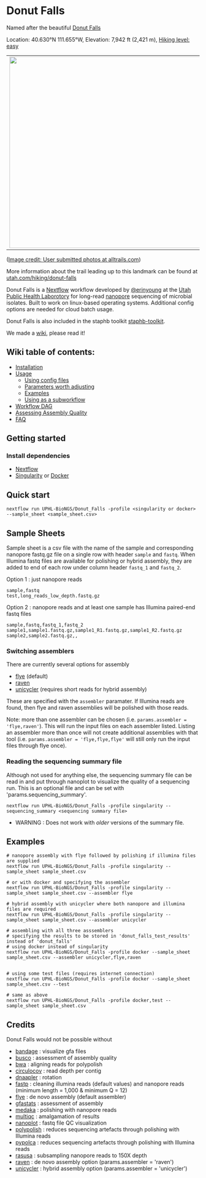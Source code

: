 # Donut Falls

Named after the beautiful [Donut Falls](https://en.wikipedia.org/wiki/Doughnut_Falls)

Location: 40.630°N 111.655°W, Elevation: 7,942 ft (2,421 m), [Hiking level: easy](https://www.alltrails.com/trail/us/utah/cecret-lake-trail)

|                                       |                                       |
|:-------------------------------------:|:-------------------------------------:|
| <img src="https://images.alltrails.com/eyJidWNrZXQiOiJhc3NldHMuYWxsdHJhaWxzLmNvbSIsImtleSI6InVwbG9hZHMvcGhvdG8vaW1hZ2UvNTIzNDg5MTUvODRiOGEzM2M3MjliMzUyYjk4YTJhYmY5Mjg1MWMzMDguanBnIiwiZWRpdHMiOnsidG9Gb3JtYXQiOiJqcGVnIiwicmVzaXplIjp7IndpZHRoIjoyMDQ4LCJoZWlnaHQiOjIwNDgsImZpdCI6Imluc2lkZSJ9LCJyb3RhdGUiOm51bGwsImpwZWciOnsidHJlbGxpc1F1YW50aXNhdGlvbiI6dHJ1ZSwib3ZlcnNob290RGVyaW5naW5nIjp0cnVlLCJvcHRpbWlzZVNjYW5zIjp0cnVlLCJxdWFudGlzYXRpb25UYWJsZSI6M319fQ==" width="500" /> | <img src="https://images.alltrails.com/eyJidWNrZXQiOiJhc3NldHMuYWxsdHJhaWxzLmNvbSIsImtleSI6InVwbG9hZHMvcGhvdG8vaW1hZ2UvNTg3MzUyOTgvZWM4YTQ5NTZlNDhiNmZmMmU4ZWEzMzE0NjhhOWIyYWYuanBnIiwiZWRpdHMiOnsidG9Gb3JtYXQiOiJqcGVnIiwicmVzaXplIjp7IndpZHRoIjoyMDQ4LCJoZWlnaHQiOjIwNDgsImZpdCI6Imluc2lkZSJ9LCJyb3RhdGUiOm51bGwsImpwZWciOnsidHJlbGxpc1F1YW50aXNhdGlvbiI6dHJ1ZSwib3ZlcnNob290RGVyaW5naW5nIjp0cnVlLCJvcHRpbWlzZVNjYW5zIjp0cnVlLCJxdWFudGlzYXRpb25UYWJsZSI6M319fQ==" width="500"/> |


([Image credit: User submitted photos at alltrails.com](https://www.alltrails.com/trail/us/utah/donut-falls-trail/photos))

More information about the trail leading up to this landmark can be found at [utah.com/hiking/donut-falls](https://utah.com/hiking/donut-falls)

Donut Falls is a [Nextflow](https://www.nextflow.io/) workflow developed by [@erinyoung](https://github.com/erinyoung) at the [Utah Public Health Laborotory](https://uphl.utah.gov/) for long-read [nanopore](https://nanoporetech.com) sequencing of microbial isolates. Built to work on linux-based operating systems. Additional config options are needed for cloud batch usage.

Donut Falls is also included in the staphb toolkit [staphb-toolkit](https://github.com/StaPH-B/staphb_toolkit). 

We made a [wiki](https://github.com/UPHL-BioNGS/Donut_Falls/wiki), please read it!

## Wiki table of contents:
- [Installation](https://github.com/UPHL-BioNGS/Donut_Falls/wiki/Installation)
- [Usage](https://github.com/UPHL-BioNGS/Donut_Falls/wiki/Usage)
  - [Using config files](https://github.com/UPHL-BioNGS/Donut_Falls/wiki/Usage#using-a-config-file)
  - [Parameters worth adjusting](https://github.com/UPHL-BioNGS/Donut_Falls/wiki/Usage#recommended-parameters-to-adjust)
  - [Examples](https://github.com/UPHL-BioNGS/Donut_Falls/wiki/Usage#examples)
  - [Using as a subworkflow](https://github.com/UPHL-BioNGS/Donut_Falls/wiki/Linking)
- [Workflow DAG](https://github.com/UPHL-BioNGS/Donut_Falls/wiki#basic-diagram-of-the-workflow-and-subworkflows)
- [Assessing Assembly Quality](https://github.com/UPHL-BioNGS/Donut_Falls/wiki/evaluation)
- [FAQ](https://github.com/UPHL-BioNGS/Donut_Falls/wiki/FAQ)

## Getting started

### Install dependencies
- [Nextflow](https://www.nextflow.io/docs/latest/getstarted.html)
- [Singularity](https://singularity.lbl.gov/install-linux) or [Docker](https://docs.docker.com/get-docker/)

## Quick start

```
nextflow run UPHL-BioNGS/Donut_Falls -profile <singularity or docker> --sample_sheet <sample_sheet.csv>
```

## Sample Sheets

Sample sheet is a csv file with the name of the sample and corresponding nanopore fastq.gz file on a single row with header `sample` and `fastq`. When Illumina fastq files are available for polishing or hybrid assembly, they are added to end of each row under column header `fastq_1` and `fastq_2`. 

Option 1 : just nanopore reads
```
sample,fastq
test,long_reads_low_depth.fastq.gz
```

Option 2 : nanopore reads and at least one sample has Illumina paired-end fastq files
```
sample,fastq,fastq_1,fastq_2
sample1,sample1.fastq.gz,sample1_R1.fastq.gz,sample1_R2.fastq.gz
sample2,sample2.fastq.gz,,
```

### Switching assemblers
There are currently several options for assembly
- [flye](https://github.com/fenderglass/Flye) (default)
- [raven](https://github.com/lbcb-sci/raven)
- [unicycler](https://github.com/rrwick/Unicycler) (requires short reads for hybrid assembly)

These are specified with the `assembler` paramater. If Illumina reads are found, then flye and raven assemblies will be polished with those reads.

Note: more than one assembler can be chosen (i.e. `params.assembler = 'flye,raven'`). This will run the input files on each assembler listed. Listing an assembler more than once will not create additional assemblies with that tool (i.e. `params.assembler = 'flye,flye,flye'` will still only run the input files through flye once).

### Reading the sequencing summary file
Although not used for anything else, the sequencing summary file can be read in and put through nanoplot to visualize the quality of a sequencing run. This is an optional file and can be set with 'params.sequencing_summary'. 
```
nextflow run UPHL-BioNGS/Donut_Falls -profile singularity --sequencing_summary <sequencing summary file>
```
* WARNING : Does not work with _older_ versions of the summary file.


## Examples
```
# nanopore assembly with flye followed by polishing if illumina files are supplied
nextflow run UPHL-BioNGS/Donut_Falls -profile singularity --sample_sheet sample_sheet.csv

# or with docker and specifying the assembler
nextflow run UPHL-BioNGS/Donut_Falls -profile singularity --sample_sheet sample_sheet.csv --assembler flye

# hybrid assembly with unicycler where both nanopore and illumina files are required
nextflow run UPHL-BioNGS/Donut_Falls -profile singularity --sample_sheet sample_sheet.csv --assembler unicycler

# assembling with all three asssemblers
# specifying the results to be stored in 'donut_falls_test_results' instead of 'donut_falls'
# using docker instead of singularity
nextflow run UPHL-BioNGS/Donut_Falls -profile docker --sample_sheet sample_sheet.csv --assembler unicycler,flye,raven


# using some test files (requires internet connection)
nextflow run UPHL-BioNGS/Donut_Falls -profile docker --sample_sheet sample_sheet.csv --test

# same as above
nextflow run UPHL-BioNGS/Donut_Falls -profile docker,test --sample_sheet sample_sheet.csv
```

## Credits

Donut Falls would not be possible without
- [bandage](https://github.com/rrwick/Bandage) : visualize gfa files
- [busco](https://gitlab.com/ezlab/busco) : assessment of assembly quality
- [bwa](https://github.com/lh3/bwa) : aligning reads for polypolish
- [circulocov](https://github.com/erinyoung/CirculoCov) : read depth per contig
- [dnaapler](https://github.com/gbouras13/dnaapler) : rotation
- [fastp](https://github.com/OpenGene/fastp) : cleaning illumina reads (default values) and nanopore reads (minimum length = 1,000 & minimum Q = 12)
- [flye](https://github.com/fenderglass/Flye) : de novo assembly (default assembler)
- [gfastats](https://github.com/vgl-hub/gfastats) : assessment of assembly
- [medaka](https://github.com/nanoporetech/medaka) : polishing with nanopore reads
- [multiqc](https://multiqc.info/) : amalgamation of results
- [nanoplot](https://github.com/wdecoster/NanoPlot) : fastq file QC visualization
- [polypolish](https://github.com/rrwick/Polypolish) : reduces sequencing artefacts through polishing with Illumina reads
- [pypolca](https://github.com/gbouras13/pypolca) : reduces sequencing artefacts through polishing with Illumina reads
- [rasusa](https://github.com/mbhall88/rasusa) : subsampling nanopore reads to 150X depth
- [raven](https://github.com/lbcb-sci/raven) : de novo assembly option (params.assembler = 'raven')
- [unicycler](https://github.com/rrwick/Unicycler) : hybrid assembly option (params.assembler = 'unicycler')

